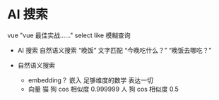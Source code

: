 # AI 搜索
vue "vue 最佳实战......"
select like 模糊查询

- AI 搜索 自然语义搜索
  “晚饭”  文字匹配
  “今晚吃什么？”
  “晚饭去哪吃？”

- 自然语义搜索
  - embedding？ 嵌入
    足够维度的数学 表达一切
  - 向量
    猫 狗  cos 相似度 0.999999
    人 狗  cos 相似度 0.5